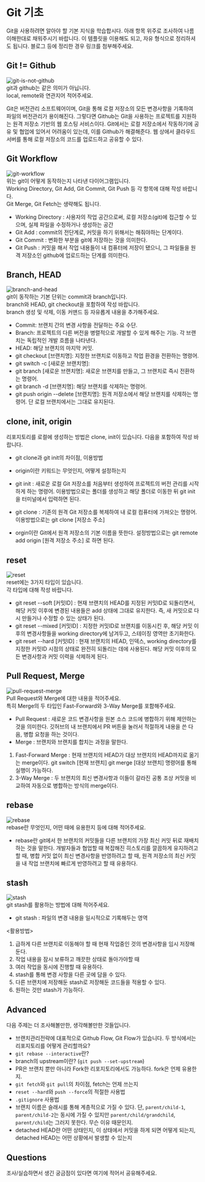 # Git 기초

Git을 사용하려면 알아야 할 기본 지식을 학습합시다. 아래 항목 위주로 조사하여 나름 이해한대로 채워주시기 바랍니다. 이 템플릿을 이용해도 되고, 자유 형식으로 정리하셔도 됩니다. 블로그 등에 정리한 경우 링크를 첨부해주세요.

## Git != Github

![git-is-not-github](https://user-images.githubusercontent.com/51331195/160232512-3d6686ca-4ae3-4f11-a8d7-c893c0a7526a.png)  
git과 github는 같은 의미가 아닙니다.  
local, remote와 연관지어 적어주세요.

Git은 버전관리 소프트웨어이며, Git을 통해 로컬 저장소의 모든 변경사항을 기록하여 파일의 버전관리가 용이해진다. 그렇다면 Github는 Git을 사용하는 프로젝트를 지원하는 원격 저장소 기반의 웹 호스팅 서비스이다. Git에서는 로컬 저장소에서 작동하기에 공유 및 협업에 있어서 어려움이 있는데, 이를 Github가 해결해준다. 웹 상에서 클라우드 서버를 통해 로컬 저장소의 코드를 업로드하고 공유할 수 있다.

## Git Workflow

![git-workflow](https://cdn-media-1.freecodecamp.org/images/1*iL2J8k4ygQlg3xriKGimbQ.png)  
위는 git이 어떻게 동작하는지 나타낸 다이어그램입니다.  
Working Directory, Git Add, Git Commit, Git Push 등 각 항목에 대해 작성 바랍니다.  
Git Merge, Git Fetch는 생략해도 됩니다.

- Working Directory : 사용자의 작업 공간으로써, 로컬 저장소(git)에 접근할 수 있으며, 실제 파일을 수정하거나 생성하는 공간
- Git Add : commit의 전단계로, 커밋을 하기 위해서는 해줘야하는 단계이다.
- Git Commit : 변화한 부분을 git에 저장하는 것을 의미한다.
- Git Push : 커밋을 해서 작업 내용들이 내 컴퓨터에 저장이 됐으니, 그 파일들을 원격 저장소인 github에 업로드하는 단계를 의미한다.

## Branch, HEAD

![branch-and-head](https://ihatetomatoes.net/wp-content/uploads/2020/04/07-head-pointer.png)  
git이 동작하는 기본 단위는 commit과 branch입니다.  
branch와 HEAD, git checkout을 포함하여 작성 바랍니다.  
branch 생성 및 삭제, 이동 커맨드 등 자유롭게 내용을 추가해주세요.

- Commit: 브랜치 간의 변경 사항을 전달하는 주요 수단.
- Branch: 프로젝트의 다른 버전을 병렬적으로 개발할 수 있게 해주는 기능. 각 브랜치는 독립적인 개발 흐름을 나타낸다.
- HEAD: 해당 브랜치의 마지막 커밋.
- git checkout [브랜치명]: 지정한 브랜치로 이동하고 작업 환경을 전환하는 명령어.
- git switch -c [새로운 브랜치명]:
- git branch [새로운 브랜치명]: 새로운 브랜치를 만들고, 그 브랜치로 즉시 전환하는 명령어.
- git branch -d [브랜치명]: 해당 브랜치를 삭제하는 명령어.
- git push origin --delete [브랜치명]: 원격 저장소에서 해당 브랜치를 삭제하는 명령어. 단 로컬 브랜치에서는 그대로 유지된다.

## clone, init, origin

리포지토리를 로컬에 생성하는 방법은 clone, init이 있습니다. 다음을 포함하여 작성 바랍니다.

- git clone과 git init의 차이점, 이용방법
- origin이란 키워드는 무엇인지, 어떻게 설정하는지

- git init : 새로운 로컬 Git 저장소를 처음부터 생성하여 프로젝트의 버전 관리를 시작하게 하는 명령어. 이용방법으로는 폴더를 생성하고 해당 폴더로 이동한 뒤 git init 을 터미널에서 입력하면 된다.
- git clone : 기존의 원격 Git 저장소를 복제하여 내 로컬 컴퓨터에 가져오는 명령어. 이용방법으로는 git clone [저장소 주소]
- orgin이란 Git에서 원격 저장소의 기본 이름을 뜻한다. 설정방법으로는 git remote add origin [원격 저장소 주소] 로 하면 된다.

## reset

![reset](https://user-images.githubusercontent.com/51331195/160235594-8836570b-e8bf-484a-bb92-b2bd6d873066.png)  
reset에는 3가지 타입이 있습니다.  
각 타입에 대해 작성 바랍니다.

- git reset --soft [커밋ID] : 현재 브랜치의 HEAD를 지정된 커밋ID로 되돌리면서, 해당 커밋 이후에 변경된 내용들은 add 상태에 그대로 유지한다. 즉, 새 커밋으로 다시 만들거나 수정할 수 있는 상태가 된다.
- git reset --mixed [커밋ID] : 지정한 커밋ID로 브랜치를 이동시킨 후, 해당 커밋 이후의 변경사항들을 working directory에 남겨두고, 스테이징 영역만 초기화한다.
- git reset --hard [커밋ID] : 현재 브랜치의 HEAD, 인덱스, working directory를 지정한 커밋ID 시점의 상태로 완전히 되돌리는 데에 사용된다. 해당 커밋 이후의 모든 변경사항과 커밋 이력을 삭제하게 된다.

## Pull Request, Merge

![pull-request-merge](https://atlassianblog.wpengine.com/wp-content/uploads/bitbucket411-blog-1200x-branches2.png)  
Pull Request와 Merge에 대한 내용을 적어주세요.  
특히 Merge의 두 타입인 Fast-Forward와 3-Way Merge를 포함해주세요.

- Pull Request : 새로운 코드 변경사항을 원본 소스 코드에 병합하기 위해 제안하는 것을 의미한다. 깃허브의 내 브랜치에서 PR 버튼을 눌러서 적절하게 내용을 쓴 다음, 병합 요청을 하는 것이다.
- Merge : 브랜치와 브랜치를 합치는 과정을 말한다.

1. Fast-Forward Merge : 현재 브랜치의 HEAD가 대상 브랜치의 HEAD까지로 옮기는 merge이다. git switch [현재 브랜치] git merge [대상 브랜치] 명령어를 통해 실행이 가능하다.
2. 3-Way Merge : 두 브랜치의 최신 변경사항과 이들이 갈라진 공통 조상 커밋을 비교하여 자동으로 병합하는 방식의 merge이다.

## rebase

![rebase](https://user-images.githubusercontent.com/51331195/160234052-7fe70f85-5906-4474-b809-782adae92b3c.png)  
rebase란 무엇인지, 어떤 때에 유용한지 등에 대해 적어주세요.

- rebase란 git에서 한 브랜치의 커밋들을 다른 브랜치의 가장 최신 커밋 뒤로 재배치하는 것을 말한다. 개발자들과 협업할 때 복잡해진 히스토리를 깔끔하게 유지하려고 할 때, 병합 커밋 없이 최신 변경사항을 반영하려고 할 때, 원격 저장소의 최신 커밋을 내 작업 브랜치에 빠르게 반영하려고 할 때 유용하다.

## stash

![stash](https://d8it4huxumps7.cloudfront.net/bites/wp-content/banners/2023/4/642a663eaff96_git_stash.png)  
git stash를 활용하는 방법에 대해 적어주세요.

- git stash : 파일의 변경 내용을 일시적으로 기록해두는 영역

<활용방법>

1. 급하게 다른 브랜치로 이동해야 할 때 현재 작업중인 것의 변경사항을 임시 저장해둔다.
2. 작업 내용을 잠시 보류하고 깨끗한 상태로 돌아가야할 때
3. 여러 작업을 동시에 진행할 때 유용하다.
4. stash를 통해 변경 사항을 다른 곳에 담을 수 있다.
5. 다른 브랜치에 저장해둔 stash로 저장해둔 코드들을 적용할 수 있다.
6. 원하는 것만 stash가 가능하다.

## Advanced

다음 주제는 더 조사해볼만한, 생각해볼만한 것들입니다.

- 브랜치관리전략에 대표적으로 Github Flow, Git Flow가 있습니다. 두 방식에서는 리포지토리를 어떻게 관리할까요?
- `git rebase --interactive`란?
- branch의 upstream이란? (`git push --set-upstream`)
- PR은 브랜치 뿐만 아니라 Fork한 리포지토리에서도 가능하다. fork은 언제 유용한지.
- `git fetch`와 `git pull`의 차이점, fetch는 언제 쓰는지
- `reset --hard`와 `push --force`의 적절한 사용법
- `.gitignore` 사용법
- 브랜치 이름은 슬래시를 통해 계층적으로 가질 수 있다. 단, `parent/child-1`, `parent/child-2`는 동시에 가질 수 있지만 `parent/child/grandchild`, `parent/child`는 그러지 못한다. 무슨 이유 때문인지.
- detached HEAD란 어떤 상태인지, 이 상태에서 커밋을 하게 되면 어떻게 되는지, detached HEAD는 어떤 상황에서 발생할 수 있는지

## Questions

조사/실습하면서 생긴 궁금점이 있다면 여기에 적어서 공유해주세요.
